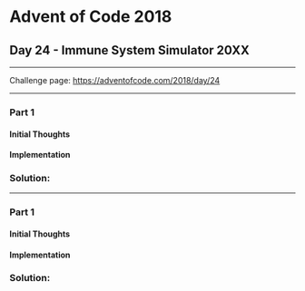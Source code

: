 # Advent of Code 2018
## Day 24 - Immune System Simulator 20XX
---
Challenge page: https://adventofcode.com/2018/day/24

---
### Part 1
#### Initial Thoughts
#### Implementation
### Solution:
---
### Part 1
#### Initial Thoughts
#### Implementation
### Solution:
